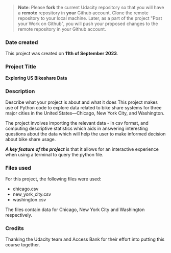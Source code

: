 >**Note**: Please **fork** the current Udacity repository so that you will have a **remote** repository in **your** Github account. Clone the remote repository to your local machine. Later, as a part of the project "Post your Work on Github", you will push your proposed changes to the remote repository in your Github account.

### Date created
This project was created on **11th of September 2023**.

### Project Title
**Exploring US Bikeshare Data**

### Description
Describe what your project is about and what it does
This project makes use of Python code to explore data related to bike share systems for three major cities in the United States—Chicago, New York City, and Washington.

The project involves importing the relevant data - in csv format, and computing descriptive statistics which aids in answering interesting questions about the data which will help the user to make informed decision about bike share usage.

**_A key feature of the project_** is that it allows for an interactive experience when using a terminal to query the python file.

### Files used
For this project, the following files were used:
* chicago.csv
* new_york_city.csv
* washington.csv

The files contain data for Chicago, New York City and Washington respectively.

### Credits
Thanking the Udacity team and Access Bank for their effort into putting this course together.

